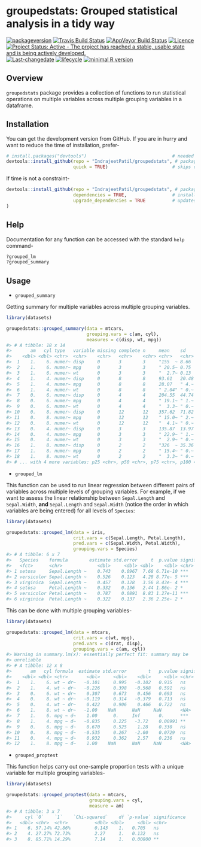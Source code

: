 
<!-- README.md is generated from README.Rmd. Please edit that file -->

# groupedstats: Grouped statistical analysis in a tidy way

[![packageversion](https://img.shields.io/badge/Package%20version-0.0.1.9000-orange.svg?style=flat-square)](commits/master)
[![Travis Build
Status](https://travis-ci.org/IndrajeetPatil/groupedstats.svg?branch=master)](https://travis-ci.org/IndrajeetPatil/groupedstats)
[![AppVeyor Build
Status](https://ci.appveyor.com/api/projects/status/github/IndrajeetPatil/groupedstats?branch=master&svg=true)](https://ci.appveyor.com/project/IndrajeetPatil/groupedstats)
[![Licence](https://img.shields.io/badge/licence-GPL--3-blue.svg)](https://www.gnu.org/licenses/gpl-3.0.en.html)
[![Project Status: Active - The project has reached a stable, usable
state and is being actively
developed.](http://www.repostatus.org/badges/latest/active.svg)](http://www.repostatus.org/#active)
[![Last-changedate](https://img.shields.io/badge/last%20change-2018--03--24-yellowgreen.svg)](/commits/master)
[![lifecycle](https://img.shields.io/badge/lifecycle-experimental-red.svg)](https://www.tidyverse.org/lifecycle/#experimental)
[![minimal R
version](https://img.shields.io/badge/R%3E%3D-3.3.0-6666ff.svg)](https://cran.r-project.org/)
<!-- [![Coverage Status](https://img.shields.io/codecov/c/github/IndrajeetPatil/groupedstats/master.svg)](https://codecov.io/github/IndrajeetPatil/groupedstats?branch=master)
[![Dependency Status](http://img.shields.io/gemnasium/IndrajeetPatil/groupedstats.svg)](https://gemnasium.com/IndrajeetPatil/groupedstats) -->

## Overview

`groupedstats` package provides a collection of functions to run
statistical operations on multiple variables across multiple grouping
variables in a dataframe.

## Installation

You can get the development version from GitHub. If you are in hurry and
want to reduce the time of installation,
prefer-

``` r
# install.packages("devtools")                                # needed package to download from GitHub repo
devtools::install_github(repo = "IndrajeetPatil/groupedstats", # package path on GitHub
                         quick = TRUE)                        # skips docs, demos, and vignettes
```

If time is not a
constraint-

``` r
devtools::install_github(repo = "IndrajeetPatil/groupedstats", # package path on GitHub
                         dependencies = TRUE,                 # installs packages which groupedstats depends on
                         upgrade_dependencies = TRUE          # updates any out of date dependencies
)
```

## Help

Documentation for any function can be accessed with the standard `help`
command-

``` r
?grouped_lm
?grouped_summary
```

## Usage

  - `grouped_summary`

Getting summary for multiple variables across multiple grouping
variables.

``` r
library(datasets)

groupedstats::grouped_summary(data = mtcars,
                              grouping.vars = c(am, cyl),
                              measures = c(disp, wt, mpg))
#> # A tibble: 18 x 14
#>       am   cyl type   variable missing complete n     mean    sd    p0    
#>    <dbl> <dbl> <chr>  <chr>    <chr>   <chr>    <chr> <chr>   <chr> <chr> 
#>  1    1.    6. numer~ disp     0       3        3     "155  ~ 8.66  "145 ~
#>  2    1.    6. numer~ mpg      0       3        3     " 20.5~ 0.75  " 19.~
#>  3    1.    6. numer~ wt       0       3        3     "  2.7~ 0.13  "  2.~
#>  4    1.    4. numer~ disp     0       8        8     93.61   20.48 "71.1~
#>  5    1.    4. numer~ mpg      0       8        8     28.07   " 4.~ "21.4~
#>  6    1.    4. numer~ wt       0       8        8     " 2.04" " 0.~ " 1.5~
#>  7    0.    6. numer~ disp     0       4        4     204.55  44.74 "167.~
#>  8    0.    6. numer~ mpg      0       4        4     " 19.1~ " 1.~ " 17.~
#>  9    0.    6. numer~ wt       0       4        4     "  3.3~ " 0.~ "  3.~
#> 10    0.    8. numer~ disp     0       12       12    357.62  71.82 "275.~
#> 11    0.    8. numer~ mpg      0       12       12    " 15.0~ " 2.~ " 10.~
#> 12    0.    8. numer~ wt       0       12       12    "  4.1~ " 0.~ "  3.~
#> 13    0.    4. numer~ disp     0       3        3     135.87  13.97 "120.~
#> 14    0.    4. numer~ mpg      0       3        3     " 22.9~ " 1.~ " 21.~
#> 15    0.    4. numer~ wt       0       3        3     "  2.9~ " 0.~ "  2.~
#> 16    1.    8. numer~ disp     0       2        2     "326  ~ 35.36 "301 ~
#> 17    1.    8. numer~ mpg      0       2        2     " 15.4~ " 0.~ " 15 ~
#> 18    1.    8. numer~ wt       0       2        2     "  3.3~ " 0.~ "  3.~
#> # ... with 4 more variables: p25 <chr>, p50 <chr>, p75 <chr>, p100 <chr>
```

  - `grouped_lm`

This function can be used to run linear regression between different
pairs of variables across multiple levels of grouping variables. For
example, if we want to assess the linear relationship between
`Sepal.Length` and `Sepal.Width`, **and** `Sepal.Length` and
`Sepal.Width` (notice the order in which variables are being entered)
for all levels of `Species`:

``` r
library(datasets)

groupedstats::grouped_lm(data = iris,
                         crit.vars = c(Sepal.Length, Petal.Length),
                         pred.vars = c(Sepal.Width, Petal.Width),
                         grouping.vars = Species)
#> # A tibble: 6 x 7
#>   Species    formula        estimate std.error     t  p.value significance
#>   <fct>      <chr>             <dbl>     <dbl> <dbl>    <dbl> <chr>       
#> 1 setosa     Sepal.Length ~    0.743    0.0967  7.68 6.71e-10 ***         
#> 2 versicolor Sepal.Length ~    0.526    0.123   4.28 8.77e- 5 ***         
#> 3 virginica  Sepal.Length ~    0.457    0.128   3.56 8.43e- 4 ***         
#> 4 setosa     Petal.Length ~    0.332    0.136   2.44 1.86e- 2 *           
#> 5 versicolor Petal.Length ~    0.787    0.0891  8.83 1.27e-11 ***         
#> 6 virginica  Petal.Length ~    0.322    0.137   2.36 2.25e- 2 *
```

This can be done with multiple grouping variables-

``` r
library(datasets)

groupedstats::grouped_lm(data = mtcars,
                         crit.vars = c(wt, mpg),
                         pred.vars = c(drat, disp),
                         grouping.vars = c(am, cyl))
#> Warning in summary.lm(x): essentially perfect fit: summary may be
#> unreliable
#> # A tibble: 12 x 8
#>       am   cyl formula  estimate std.error        t   p.value significance
#>    <dbl> <dbl> <chr>       <dbl>     <dbl>    <dbl>     <dbl> <chr>       
#>  1    1.    6. wt ~ dr~   -0.101     0.995   -0.102   0.935   ns          
#>  2    1.    4. wt ~ dr~   -0.226     0.398   -0.568   0.591   ns          
#>  3    0.    6. wt ~ dr~    0.307     0.673    0.456   0.693   ns          
#>  4    0.    8. wt ~ dr~   -0.119     0.314   -0.379   0.713   ns          
#>  5    0.    4. wt ~ dr~    0.422     0.906    0.466   0.722   ns          
#>  6    1.    8. wt ~ dr~   -1.00    NaN      NaN     NaN       <NA>        
#>  7    1.    6. mpg ~ d~    1.00      0.     Inf       0.      ***         
#>  8    1.    4. mpg ~ d~   -0.835     0.225   -3.72    0.00991 **          
#>  9    0.    6. mpg ~ d~    0.670     0.525    1.28    0.330   ns          
#> 10    0.    8. mpg ~ d~   -0.535     0.267   -2.00    0.0729  ns          
#> 11    0.    4. mpg ~ d~    0.932     0.362    2.57    0.236   ns          
#> 12    1.    8. mpg ~ d~    1.00    NaN      NaN     NaN       <NA>
```

  - `grouped_proptest`

This function helps carry out one-sample proportion tests with a unique
variable for multiple grouping variables-

``` r
library(datasets)

groupedstats::grouped_proptest(data = mtcars,
                               grouping.vars = cyl,
                               measure = am)
#> # A tibble: 3 x 7
#>     cyl `0`    `1`    `Chi-squared`    df `p-value` significance
#>   <dbl> <chr>  <chr>          <dbl> <dbl>     <dbl> <chr>       
#> 1    6. 57.14% 42.86%         0.143    1.   0.705   ns          
#> 2    4. 27.27% 72.73%         2.27     1.   0.132   ns          
#> 3    8. 85.71% 14.29%         7.14     1.   0.00800 **
```
